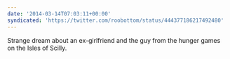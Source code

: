 ```yaml
---
date: '2014-03-14T07:03:11+00:00'
syndicated: 'https://twitter.com/roobottom/status/444377186217492480'
---
```

Strange dream about an ex-girlfriend and the guy from the hunger games on the Isles of Scilly.
